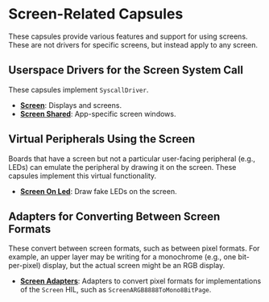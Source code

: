 Screen-Related Capsules
=======================

These capsules provide various features and support for using screens. These are
not drivers for specific screens, but instead apply to any screen.

Userspace Drivers for the Screen System Call
--------------------------------------------

These capsules implement `SyscallDriver`.

- **[Screen](screen.rs)**: Displays and screens.
- **[Screen Shared](screen_shared.rs)**: App-specific screen windows.

Virtual Peripherals Using the Screen
------------------------------------

Boards that have a screen but not a particular user-facing peripheral
(e.g., LEDs) can emulate the peripheral by drawing it on the screen. These
capsules implement this virtual functionality.

- **[Screen On Led](screen_on_led.rs)**: Draw fake LEDs on the screen.

Adapters for Converting Between Screen Formats
----------------------------------------------

These convert between screen formats, such as between pixel formats. For
example, an upper layer may be writing for a monochrome (e.g., one
bit-per-pixel) display, but the actual screen might be an RGB display.

- **[Screen Adapters](src/screen_adapters.rs)**: Adapters to convert pixel
    formats for implementations of the `Screen` HIL, such as
    `ScreenARGB8888ToMono8BitPage`.
